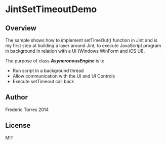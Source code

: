 ﻿# JintSetTimeoutDemo

## Overview

The sample shows how to implement setTimeOut() function in Jint and is my first
step at building a layer around Jint, to execute JavaScript program in background
in relation with a UI (Windows WinForm and iOS UI).

The purpose of class ***AsyncronousEngine*** is to 
* Run script in a background thread
* Allow communication with the UI and UI Controls
* Execute setTimeout call back

## Author
Frederic Torres 2014

## License
MIT
